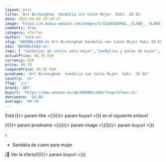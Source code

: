 ```yaml
---
layout: post
title: 'Art Birmingham  Sandalia con talón Mujer  Kaki  38 EU'
date: 2022-09-09 19:10:27
image: 'https://m.media-amazon.com/images/I/31oDKZAYRAL._SL500_._SL400_.jpg'
comments: true
category: ofertas
author: 'tole.es'
slug: 'B099NLCG6Q-es Art Birmingham Sandalia con talón Mujer Kaki 38 EU'
sku: 'B099NLCG6Q-es'
tags: [ 'Sandalias de vestir para mujer','Sandalias y palas de mujer','Zapatos','Zapatos para mujer','Zapatos y complementos','art','sandalia','🇪🇸', ]
actualPrice: 40.78 EUR
currency: EUR
price: 40.78
comparePrice: 89.95 EUR
prodname: 'Art Birmingham  Sandalia con talón Mujer  Kaki  38 EU'
country: 'es'
flag: '🇪🇸'
brand: 'ART'
buyurl: 'https://www.amazon.es/dp/B099NLCG6Q/?tag=tolees-21'
descuento: '54.66'
average: '40.78'
---
```


Está [{{< param title >}}]({{< param buyurl >}}) en el siguiente enlace!

[![{{< param prodname >}}]({{< param image >}})]({{< param buyurl >}})

ℹ️:

- Sandalia de cuero para mujer

[🛒 Ver la oferta!!]({{< param buyurl >}})
